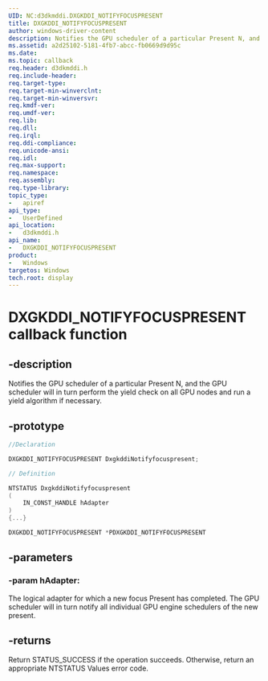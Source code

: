 ```yaml
---
UID: NC:d3dkmddi.DXGKDDI_NOTIFYFOCUSPRESENT
title: DXGKDDI_NOTIFYFOCUSPRESENT
author: windows-driver-content
description: Notifies the GPU scheduler of a particular Present N, and the GPU scheduler will in turn perform the yield check on all GPU nodes and run a yield algorithm if necessary.
ms.assetid: a2d25102-5181-4fb7-abcc-fb0669d9d95c
ms.date:
ms.topic: callback
req.header: d3dkmddi.h
req.include-header:
req.target-type:
req.target-min-winverclnt:
req.target-min-winversvr:
req.kmdf-ver:
req.umdf-ver:
req.lib:
req.dll:
req.irql:
req.ddi-compliance:
req.unicode-ansi:
req.idl:
req.max-support:
req.namespace:
req.assembly:
req.type-library:
topic_type:
-	apiref
api_type:
-	UserDefined
api_location:
-	d3dkmddi.h
api_name:
-	DXGKDDI_NOTIFYFOCUSPRESENT
product:
-	Windows
targetos: Windows
tech.root: display
---
```


# DXGKDDI_NOTIFYFOCUSPRESENT callback function

## -description

Notifies the GPU scheduler of a particular Present N, and the GPU scheduler will in turn perform the yield check on all GPU nodes and run a yield algorithm if necessary.

## -prototype

```cpp
//Declaration

DXGKDDI_NOTIFYFOCUSPRESENT DxgkddiNotifyfocuspresent;

// Definition

NTSTATUS DxgkddiNotifyfocuspresent
(
	IN_CONST_HANDLE hAdapter
)
{...}

DXGKDDI_NOTIFYFOCUSPRESENT *PDXGKDDI_NOTIFYFOCUSPRESENT


```

## -parameters

### -param hAdapter:

The logical adapter for which a new focus Present has completed. The GPU scheduler will in turn notify all individual GPU engine schedulers of the new present.

## -returns

Return STATUS_SUCCESS if the operation succeeds. Otherwise, return an appropriate NTSTATUS Values error code.

